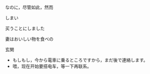 


なのに，尽管如此，然而


しまい




买うことにしました


妻はおいしい物を食べの

玄関


- もしもし，今から電車に乗るところですから，まだ後で連絡します。
- 喂，现在开始要搭电车，等一下再联系。


